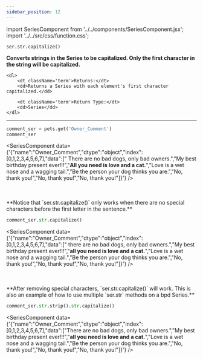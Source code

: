 ```yaml
---
sidebar_position: 12
---
```

import SeriesComponent from '../../components/SeriesComponent.jsx';
import '../../src/css/function.css';

<code>ser.str.capitalize()</code>

<div className='base'>
    <p><strong>Converts strings in the Series to be capitalized. Only the first character in the string will be capitalized.</strong></p>

    <dl>
        <dt className='term'>Returns:</dt>
        <dd>Returns a Series with each element's first character capitalized.</dd>

        <dt className='term'>Return Type:</dt>
        <dd>Series</dd>
    </dl>
</div>

---

```python
comment_ser = pets.get('Owner_Comment')
comment_ser
```
<SeriesComponent data={'{"name":"Owner_Comment","dtype":"object","index":[0,1,2,3,4,5,6,7],"data":["      There are no bad dogs, only bad owners.","My best birthday present ever!!!","****All you need is love and a cat.****","Love is a wet nose and a wagging tail.","Be the person your dog thinks you are.","No, thank you!","No, thank you!","No, thank you!"]}'} />

<p><br></br> **Notice that `ser.str.capitalize()` only works when there are no special characters before the first letter in the sentence.** </p>

```python
comment_ser.str.capitalize()
```
<SeriesComponent data={'{"name":"Owner_Comment","dtype":"object","index":[0,1,2,3,4,5,6,7],"data":["      there are no bad dogs, only bad owners.","My best birthday present ever!!!","****all you need is love and a cat.****","Love is a wet nose and a wagging tail.","Be the person your dog thinks you are.","No, thank you!","No, thank you!","No, thank you!"]}'} />

<p><br></br> **After removing special characters, `ser.str.capitalize()` will work. This is also an example of how to use multiple `ser.str` methods on a bpd Series.** </p>

```python
comment_ser.str.strip().str.capitalize()
```
<SeriesComponent data={'{"name":"Owner_Comment","dtype":"object","index":[0,1,2,3,4,5,6,7],"data":["There are no bad dogs, only bad owners.","My best birthday present ever!!!","****all you need is love and a cat.****","Love is a wet nose and a wagging tail.","Be the person your dog thinks you are.","No, thank you!","No, thank you!","No, thank you!"]}'} />